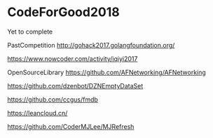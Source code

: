 # CodeForGood2018
 Yet to complete

PastCompetition
http://gohack2017.golangfoundation.org/  

https://www.nowcoder.com/activity/iqiyi2017  


OpenSourceLibrary
https://github.com/AFNetworking/AFNetworking  

https://github.com/dzenbot/DZNEmptyDataSet  

https://github.com/ccgus/fmdb  

https://leancloud.cn/  

https://github.com/CoderMJLee/MJRefresh
